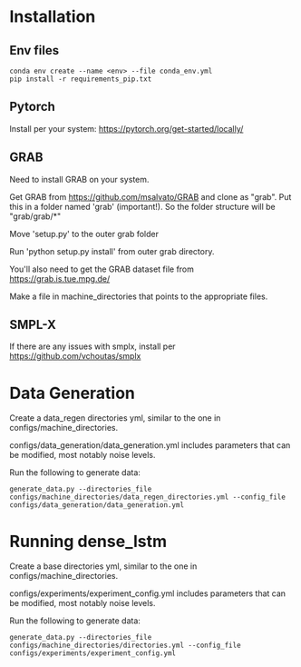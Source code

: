 
# Installation


## Env files

    conda env create --name <env> --file conda_env.yml
    pip install -r requirements_pip.txt
    
## Pytorch

Install per your system: https://pytorch.org/get-started/locally/

## GRAB
Need to install GRAB on your system.

Get GRAB from https://github.com/msalvato/GRAB and clone as "grab". Put this in a folder named 'grab' (important!). So the folder structure will be "grab/grab/*"

Move 'setup.py' to the outer grab folder

Run 'python setup.py install' from outer grab directory.

You'll also need to get the GRAB dataset file from https://grab.is.tue.mpg.de/

Make a file in machine_directories that points to the appropriate files.

## SMPL-X

If there are any issues with smplx, install per https://github.com/vchoutas/smplx

# Data Generation

Create a data_regen directories yml, similar to the one in configs/machine_directories.

configs/data_generation/data_generation.yml includes parameters that can be modified, most notably noise levels.


Run the following to generate data:

    generate_data.py --directories_file configs/machine_directories/data_regen_directories.yml --config_file configs/data_generation/data_generation.yml


# Running dense_lstm
Create a base directories yml, similar to the one in configs/machine_directories.

configs/experiments/experiment_config.yml includes parameters that can be modified, most notably noise levels.


Run the following to generate data:

    generate_data.py --directories_file configs/machine_directories/directories.yml --config_file configs/experiments/experiment_config.yml

